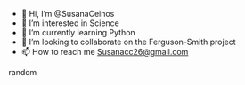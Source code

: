 - 👋 Hi, I’m @SusanaCeinos
- 👀 I’m interested in Science
- 🌱 I’m currently learning Python
- 💞️ I’m looking to collaborate on the Ferguson-Smith project
- 📫 How to reach me Susanacc26@gmail.com

<!---
SusanaCeinos/SusanaCeinos is a ✨ special ✨ repository because its `README.md` (this file) appears on your GitHub profile.
You can click the Preview link to take a look at your changes.
--->
random
